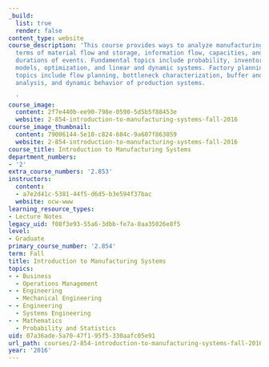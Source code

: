 ```yaml
---
_build:
  list: true
  render: false
content_type: website
course_description: 'This course provides ways to analyze manufacturing systems in
  terms of material flow and storage, information flow, capacities, and times and
  durations of events. Fundamental topics include probability, inventory and queuing
  models, optimization, and linear and dynamic systems. Factory planning and scheduling
  topics include flow planning, bottleneck characterization, buffer and batch-size
  analysis, and dynamic behavior of production systems.

  '
course_image:
  content: 2f7e440b-ee90-798e-0590-5d5b5f88453e
  website: 2-854-introduction-to-manufacturing-systems-fall-2016
course_image_thumbnail:
  content: 79006144-5e10-c824-684c-9a607f863059
  website: 2-854-introduction-to-manufacturing-systems-fall-2016
course_title: Introduction to Manufacturing Systems
department_numbers:
- '2'
extra_course_numbers: '2.853'
instructors:
  content:
  - a7e2d41c-5381-44f5-d6d5-b3e594f37bac
  website: ocw-www
learning_resource_types:
- Lecture Notes
legacy_uid: f08f3e93-55a6-3dbb-fe7a-0aa35026e8f5
level:
- Graduate
primary_course_number: '2.854'
term: Fall
title: Introduction to Manufacturing Systems
topics:
- - Business
  - Operations Management
- - Engineering
  - Mechanical Engineering
- - Engineering
  - Systems Engineering
- - Mathematics
  - Probability and Statistics
uid: 07a36ade-5a70-47f1-95f5-330aafc05e91
url_path: courses/2-854-introduction-to-manufacturing-systems-fall-2016
year: '2016'
---
```


